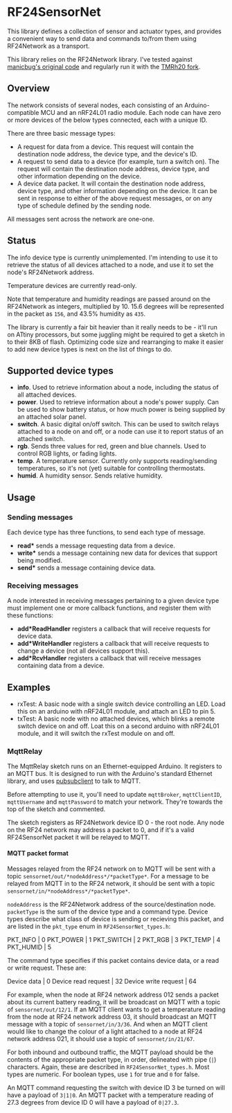 # RF24SensorNet
This library defines a collection of sensor and actuator types, and
provides a convenient way to send data and commands to/from them using
RF24Network as a transport.

This library relies on the RF24Network library. I've tested against
[manicbug's original code](http://maniacbug.github.io/RF24Network/) and
regularly run it with the [TMRh20 fork](http://tmrh20.github.io/RF24Network/).

## Overview
The network consists of several nodes, each consisting of an
Arduino-compatible MCU and an nRF24L01 radio module. Each node can have
zero or more devices of the below types connected, each with a unique ID.

There are three basic message types:

* A request for data from a device. This request will contain the
  destination node address, the device type, and the device's ID.
* A request to send data to a device (for example, turn a switch on).
  The request will contain the destination node address, device type, and
  other information depending on the device.
* A device data packet. It will contain the destination node address,
  device type, and other information depending on the device. It can be
  sent in response to either of the above request messages, or on
  any type of schedule defined by the sending node.

All messages sent across the network are one-one.

## Status
The info device type is currently unimplemented. I'm intending to use
it to retrieve the status of all devices attached to a node, and use it
to set the node's RF24Network address.

Temperature devices are currently read-only.

Note that temperature and humidity readings are passed around on the
RF24Network as integers, multiplied by 10. 15.6 degrees will be
represented in the packet as `156`, and 43.5% humidity as `435`.

The library is currently a fair bit heavier than it really needs to be -
it'll run on ATtiny processors, but some juggling might be required to get
a sketch in to their 8KB of flash. Optimizing code size and rearranging to
make it easier to add new device types is next on the list of things to do.

## Supported device types
* **info**. Used to retrieve information about a node, including the status
  of all attached devices.
* **power**. Used to retrieve information about a node's power supply.
  Can be used to show battery status, or how much power is being supplied
  by an attached solar panel.
* **switch**. A basic digital on/off switch. This can be used to switch
  relays attached to a node on and off, or a node can use it to report
  status of an attached switch.
* **rgb**.  Sends three values for red, green and blue channels. Used to
  control RGB lights, or fading lights.
* **temp**. A temperature sensor. Currently only supports reading/sending
  temperatures, so it's not (yet) suitable for controlling thermostats.
* **humid**. A humidity sensor. Sends relative humidity.

## Usage
### Sending messages
Each device type has three functions, to send each type of message.

* **read\*** sends a message requesting data from a device.
* **write\*** sends a message containing new data for devices that support
  being modified.
* **send\*** sends a message containing device data.

### Receiving messages
A node interested in receiving messages pertaining to a given device
type must implement one or more callback functions, and register them
with these functions:

* **add\*ReadHandler** registers a callback that will receive requests
  for device data.
* **add\*WriteHandler** registers a callback that will receive requests
  to change a device (not all devices support this).
* **add\*RcvHandler** registers a callback that will receive messages
  containing data from a device.

## Examples
* rxTest: A basic node with a single switch device controlling an LED.
  Load this on an arduino with nRF24L01 module, and attach an LED to pin 5.
* txTest: A basic node with no attached devices, which blinks a remote
  switch device on and off. Loat this on a second arduino with nRF24L01
  module, and it will switch the rxTest module on and off.

### MqttRelay
The MqttRelay sketch runs on an Ethernet-equipped Arduino. It registers
to an MQTT bus. It is designed to run with the Arduino's standard Ethernet
library, and uses [pubsubclient](https://github.com/knolleary/pubsubclient)
to talk to MQTT.

Before attempting to use it, you'll need to update `mqttBroker`,
`mqttClientID`, `mqttUsername` and `mqttPassword` to match your network.
They're towards the top of the sketch and commented.

The sketch registers as RF24Network device ID 0 - the root node. Any node
on the RF24 network may address a packet to 0, and if it's a valid
RF24SensorNet packet it will be relayed to MQTT.

#### MQTT packet format
Messages relayed from the RF24 network on to MQTT will be sent with a
topic `sensornet/out/*nodeAddress*/*packetType*`. For a message to be
relayed from MQTT in to the RF24 network, it should be sent with a topic
`sensornet/in/*nodeAddress*/*packetType*`.

`nodeAddress` is the RF24Network address of the source/destination node.
`packetType` is the sum of the device type and a command type. Device types
describe what class of device is sending or recieving this packet, and are
listed in the `pkt_type` enum in `RF24SensorNet_types.h`:

PKT_INFO   | 0
PKT_POWER  | 1
PKT_SWITCH | 2
PKT_RGB    | 3
PKT_TEMP   | 4
PKT_HUMID  | 5

The command type specifies if this packet contains device data, or a
read or write request. These are:

Device data          | 0
Device read request  | 32
Device write request | 64

For example, when the node at RF24 network address 012 sends a packet
about its current battery reading, it will be broadcast on MQTT with a
topic of `sensornet/out/12/1`. If an MQTT client wants to get a
temperature reading from the node at RF24 network address 03, it
should broadcast an MQTT message with a topic of `sensornet/in/3/36`.
And when an MQTT client would like to change the colour of a light
attached to a node at RF24 network address 021, it should use a topic of
`sensornet/in/21/67`.

For both inbound and outbound traffic, the MQTT payload should be the
contents of the appropriate packet type, in order, delineated with pipe
(`|`) characters. Again, these are described in `RF24SensorNet_types.h`.
Most types are numeric. For boolean types, use `1` for true and `0` for
false.

An MQTT command requesting the switch with device ID 3 be turned on will
have a payload of `3|1|0`. An MQTT packet with a temperature reading
of 27.3 degrees from device ID 0 will have a payload of `0|27.3`.
